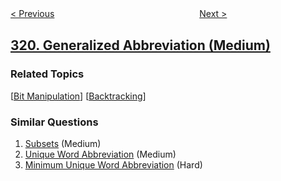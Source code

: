 <!--|This file generated by command(leetcode description); DO NOT EDIT.    |-->
<!--+----------------------------------------------------------------------+-->
<!--|@author    openset <openset.wang@gmail.com>                           |-->
<!--|@link      https://github.com/openset                                 |-->
<!--|@home      https://github.com/openset/leetcode                        |-->
<!--+----------------------------------------------------------------------+-->

[< Previous](https://github.com/openset/leetcode/tree/master/problems/bulb-switcher "Bulb Switcher")
　　　　　　　　　　　　　　　　
[Next >](https://github.com/openset/leetcode/tree/master/problems/create-maximum-number "Create Maximum Number")

## [320. Generalized Abbreviation (Medium)](https://leetcode.com/problems/generalized-abbreviation "列举单词的全部缩写")



### Related Topics
  [[Bit Manipulation](https://github.com/openset/leetcode/tree/master/tag/bit-manipulation/README.md)]
  [[Backtracking](https://github.com/openset/leetcode/tree/master/tag/backtracking/README.md)]

### Similar Questions
  1. [Subsets](https://github.com/openset/leetcode/tree/master/problems/subsets) (Medium)
  1. [Unique Word Abbreviation](https://github.com/openset/leetcode/tree/master/problems/unique-word-abbreviation) (Medium)
  1. [Minimum Unique Word Abbreviation](https://github.com/openset/leetcode/tree/master/problems/minimum-unique-word-abbreviation) (Hard)
